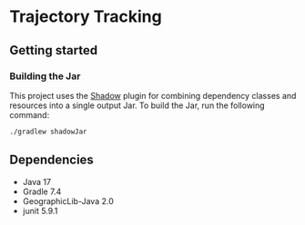 # Trajectory Tracking

## Getting started

### Building the Jar

This project uses the [Shadow](https://github.com/johnrengelman/shadow) plugin for combining dependency classes and
resources into a single output Jar. To build the Jar, run the following command:

```bash
./gradlew shadowJar
```

## Dependencies

- Java 17
- Gradle 7.4
- GeographicLib-Java 2.0
- junit 5.9.1

